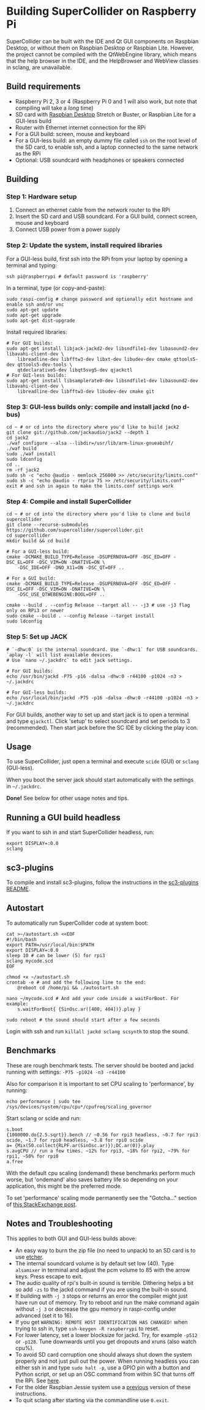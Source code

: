 Building SuperCollider on Raspberry Pi
======================================

SuperCollider can be built with the IDE and Qt GUI components on Raspbian Desktop, or without them on Raspbian
Desktop or Raspbian Lite. However, the project cannot be compiled with the QtWebEngine library, which means that the
help browser in the IDE, and the HelpBrowser and WebView classes in sclang, are unavailable.

Build requirements
------------------

* Raspberry Pi 2, 3 or 4 (Raspberry Pi 0 and 1 will also work, but note that compiling will take a _long_ time)
* SD card with [Raspbian Desktop](https://www.raspberrypi.org/downloads/raspbian) Stretch or Buster, or Raspbian Lite for a GUI-less build
* Router with Ethernet internet connection for the RPi
* For a GUI build: screen, mouse and keyboard
* For a GUI-less build: an empty dummy file called `ssh` on the root level of the SD card, to enable ssh, and a laptop connected to the same network as the RPi
* Optional: USB soundcard with headphones or speakers connected

Building
--------

### Step 1: Hardware setup

1. Connect an ethernet cable from the network router to the RPi
2. Insert the SD card and USB soundcard. For a GUI build, connect screen, mouse and keyboard
3. Connect USB power from a power supply

### Step 2: Update the system, install required libraries

For a GUI-less build, first ssh into the RPi from your laptop by opening a terminal and typing:

    ssh pi@raspberrypi # default password is 'raspberry'

In a terminal, type (or copy-and-paste):

    sudo raspi-config # change password and optionally edit hostname and enable ssh and/or vnc
    sudo apt-get update
    sudo apt-get upgrade
    sudo apt-get dist-upgrade

Install required libraries:

    # For GUI builds:
    sudo apt-get install libjack-jackd2-dev libsndfile1-dev libasound2-dev libavahi-client-dev \
        libreadline-dev libfftw3-dev libxt-dev libudev-dev cmake qttools5-dev qttools5-dev-tools \
        qtdeclarative5-dev libqt5svg5-dev qjackctl
    # For GUI-less builds:
    sudo apt-get install libsamplerate0-dev libsndfile1-dev libasound2-dev libavahi-client-dev \
        libreadline-dev libfftw3-dev libudev-dev cmake git

### Step 3: GUI-less builds only: compile and install jackd (no d-bus)

    cd ~ # or cd into the directory where you'd like to build jack2
    git clone git://github.com/jackaudio/jack2 --depth 1
    cd jack2
    ./waf configure --alsa --libdir=/usr/lib/arm-linux-gnueabihf/
    ./waf build
    sudo ./waf install
    sudo ldconfig
    cd ..
    rm -rf jack2
    sudo sh -c "echo @audio - memlock 256000 >> /etc/security/limits.conf"
    sudo sh -c "echo @audio - rtprio 75 >> /etc/security/limits.conf"
    exit # and ssh in again to make the limits.conf settings work

### Step 4: Compile and install SuperCollider

    cd ~ # or cd into the directory where you'd like to clone and build supercollider
    git clone --recurse-submodules https://github.com/supercollider/supercollider.git
    cd supercollider
    mkdir build && cd build

    # For a GUI-less build:
    cmake -DCMAKE_BUILD_TYPE=Release -DSUPERNOVA=OFF -DSC_ED=OFF -DSC_EL=OFF -DSC_VIM=ON -DNATIVE=ON \
        -DSC_IDE=OFF -DNO_X11=ON -DSC_QT=OFF ..

    # For a GUI build:
    cmake -DCMAKE_BUILD_TYPE=Release -DSUPERNOVA=OFF -DSC_ED=OFF -DSC_EL=OFF -DSC_VIM=ON -DNATIVE=ON \
        -DSC_USE_QTWEBENGINE:BOOL=OFF ..

    cmake --build . --config Release --target all -- -j3 # use -j3 flag only on RPi3 or newer
    sudo cmake --build . --config Release --target install
    sudo ldconfig

### Step 5: Set up JACK

    # `-dhw:0` is the internal soundcard. Use `-dhw:1` for USB soundcards. `aplay -l` will list available devices.
    # Use `nano ~/.jackdrc` to edit jack settings.

    # For GUI builds:
    echo /usr/bin/jackd -P75 -p16 -dalsa -dhw:0 -r44100 -p1024 -n3 > ~/.jackdrc

    # For GUI-less builds:
    echo /usr/local/bin/jackd -P75 -p16 -dalsa -dhw:0 -r44100 -p1024 -n3 > ~/.jackdrc

For GUI builds, another way to set up and start jack is to open a terminal and type `qjackctl`. Click 'setup' to
select soundcard and set periods to 3 (recommended). Then start jack before the SC IDE by clicking the play icon.

Usage
-----

To use SuperCollider, just open a terminal and execute `scide` (GUI) or `sclang` (GUI-less).

When you boot the server jack should start automatically with the settings in `~/.jackdrc`.

**Done!** See below for other usage notes and tips.

Running a GUI build headless
----------------------------

If you want to ssh in and start SuperCollider headless, run:

    export DISPLAY=:0.0
    sclang

sc3-plugins
-----------

To compile and install sc3-plugins, follow the instructions in the [sc3-plugins README](https://github.com/supercollider/sc3-plugins).

Autostart
---------

To automatically run SuperCollider code at system boot:

    cat >~/autostart.sh <<EOF
    #!/bin/bash
    export PATH=/usr/local/bin:$PATH
    export DISPLAY=:0.0
    sleep 10 # can be lower (5) for rpi3
    sclang mycode.scd
    EOF

    chmod +x ~/autostart.sh
    crontab -e # and add the following line to the end:
        @reboot cd /home/pi && ./autostart.sh

    nano ~/mycode.scd # And add your code inside a waitForBoot. For example:
        s.waitForBoot{ {SinOsc.ar([400, 404])}.play }

    sudo reboot # the sound should start after a few seconds

Login with ssh and run `killall jackd sclang scsynth` to stop the sound.

Benchmarks
----------

These are rough benchmark tests. The server should be booted and jackd running with settings: `-P75 -p1024 -n3 -r44100`

Also for comparison it is important to set CPU scaling to 'performance', by running:

    echo performance | sudo tee /sys/devices/system/cpu/cpu*/cpufreq/scaling_governor

Start sclang or scide and run:

    s.boot
    {1000000.do{2.5.sqrt}}.bench // ~0.56 for rpi3 headless, ~0.7 for rpi3 scide, ~1.7 for rpi0 headless, ~3.8 for rpi0 scide
    a= {Mix(50.collect{RLPF.ar(SinOsc.ar)});DC.ar(0)}.play
    s.avgCPU // run a few times. ~12% for rpi3, ~18% for rpi2, ~79% for rpi1, ~50% for rpi0
    a.free

With the default cpu scaling (ondemand) these benchmarks perform much worse, but 'ondemand' also saves battery life so
depending on your application, this might be the preferred mode.

To set 'performance' scaling mode permanently see the "Gotcha..." section of [this StackExchange
post](https://raspberrypi.stackexchange.com/questions/9034/how-to-change-the-default-governor#9048).

Notes and Troubleshooting
-------------------------

This applies to both GUI and GUI-less builds above:

* An easy way to burn the zip file (no need to unpack) to an SD card is to use [etcher](http://etcher.io).
* The internal soundcard volume is by default set low (40). Type `alsamixer` in terminal and adjust the pcm volume to
  85 with the arrow keys. Press escape to exit.
* The audio quality of rpi's built-in sound is terrible. Dithering helps a bit so add `-zs` to the jackd command if
  you are using the built-in sound.
* If building with `-j 3` stops or returns an error the compiler might just have run out of memory. Try to reboot and
  run the make command again without `-j 3` or decrease the gpu memory in raspi-config under advanced (set it to 16).
* If you get `WARNING: REMOTE HOST IDENTIFICATION HAS CHANGED!` when trying to ssh in, type `ssh-keygen -R
  raspberrypi` to reset.
* For lower latency, set a lower blocksize for jackd. Try, for example `-p512` or `-p128`. Tune downwards until you
  get dropouts and xruns (also watch cpu%).
* To avoid SD card corruption one should always shut down the system properly and not just pull out the power. When
  running headless you can either ssh in and type `sudo halt -p`, use a GPIO pin with a button and Python script, or
  set up an OSC command from within SC that turns off the RPi. See
  [here](https://github.com/blacksound/VTM/wiki/Raspberry-Pi-Instructions#shutdown-for-raspberry-pi).
* For the older Raspbian Jessie system use a [previous](https://github.com/supercollider/supercollider.github.io/blob/1f578b5fa71e1acae0ce40d14bc0ef116062093d/development/building-raspberrypi.md)
  version of these instructions.
* To quit sclang after starting via the commandline use `0.exit`.
